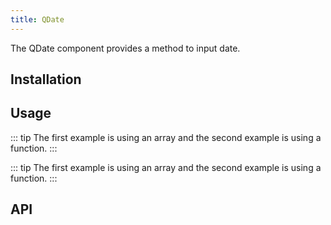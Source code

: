 ```yaml
---
title: QDate
---
```


The QDate component provides a method to input date.

## Installation
<doc-installation components="QDate" />

## Usage
<doc-example title="Basic" file="QDate/Basic" />

<doc-example title="Landscape" file="QDate/Landscape" />

<doc-example title="Color" file="QDate/Color" />

<doc-example title="TextColor" file="QDate/TextColor" />

<doc-example title="Minimal" file="QDate/Minimal" />

<doc-example title="Dark" file="QDate/Dark" dark />

<doc-example title="Default Year Month" file="QDate/DefaultYearMonth" />

<doc-example title="First Day Of Week" file="QDate/FirstDayOfWeek" />

<doc-example title="Today Button" file="QDate/TodayBtn" />

::: tip
The first example is using an array and the second example is using a function.
:::
<doc-example title="Options" file="QDate/Options" />

::: tip
The first example is using an array and the second example is using a function.
:::
<doc-example title="Events" file="QDate/Events" />

<doc-example title="Event Color" file="QDate/EventColor" />

<doc-example title="Disable" file="QDate/Disable" />

<doc-example title="Readonly" file="QDate/Readonly" />

<doc-example title="Input" file="QDate/Input" />

## API
<doc-api file="QDate" />
